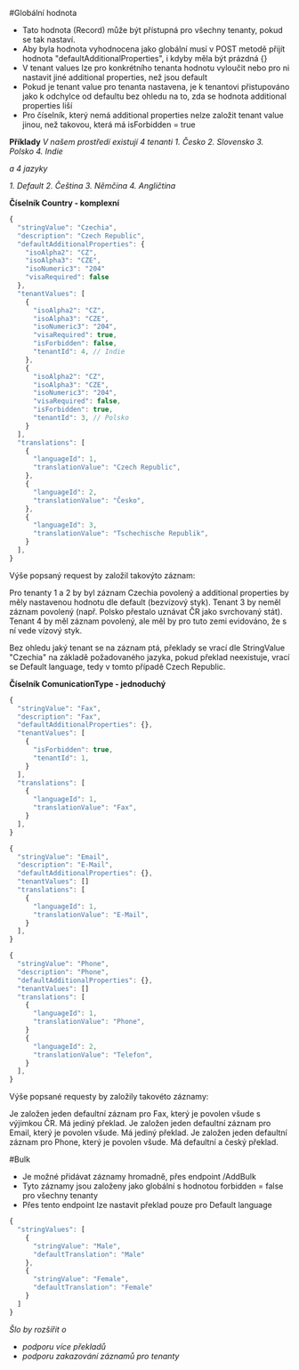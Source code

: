 #Globální hodnota
- Tato hodnota (Record) může být přístupná pro všechny tenanty, pokud se tak nastaví.
- Aby byla hodnota vyhodnocena jako globální musí v POST metodě přijít hodnota "defaultAdditionalProperties", i kdyby měla být prázdná {}
- V tenant values lze pro konkrétního tenanta hodnotu vyloučit nebo pro ni nastavit jiné additional properties, než jsou default
- Pokud je tenant value pro tenanta nastavena, je k tenantovi přistupováno jako k odchylce od defaultu bez ohledu na to, zda se hodnota additional properties liší
- Pro číselník, který nemá additional properties nelze založit tenant value jinou, než takovou, která má isForbidden = true


**Příklady**
_V našem prostředí existují 4 tenanti_
_1. Česko_
_2. Slovensko_
_3. Polsko_
_4. Indie_

_a 4 jazyky_

_1. Default_
_2. Čeština_
_3. Němčina_
_4. Angličtina_

**Číselník Country - komplexní**
``` js
{
  "stringValue": "Czechia",
  "description": "Czech Republic",
  "defaultAdditionalProperties": {
    "isoAlpha2": "CZ",
    "isoAlpha3": "CZE",
    "isoNumeric3": "204"
    "visaRequired": false
  },
  "tenantValues": [
    {
      "isoAlpha2": "CZ",
      "isoAlpha3": "CZE",
      "isoNumeric3": "204",
      "visaRequired": true,
      "isForbidden": false,
      "tenantId": 4, // Indie
    },
    {
      "isoAlpha2": "CZ",
      "isoAlpha3": "CZE",
      "isoNumeric3": "204",
      "visaRequired": false,
      "isForbidden": true,
      "tenantId": 3, // Polsko
    }
  ],
  "translations": [
    {
      "languageId": 1,
      "translationValue": "Czech Republic",
    },
    {
      "languageId": 2,
      "translationValue": "Česko",
    },
    {
      "languageId": 3,
      "translationValue": "Tschechische Republik",
    }
  ],
}
```


Výše popsaný request by založil takovýto záznam:

Pro tenanty 1 a 2 by byl záznam Czechia povolený a additional properties by měly nastavenou hodnotu dle default (bezvízový styk).
Tenant 3 by neměl záznam povolený (např. Polsko přestalo uznávat ČR jako svrchovaný stát).
Tenant 4 by měl záznam povolený, ale měl by pro tuto zemi evidováno, že s ní vede vízový styk.

Bez ohledu jaký tenant se na záznam ptá, překlady se vrací dle StringValue "Czechia" na základě požadovaného jazyka, pokud překlad neexistuje, vrací se Default language, tedy v tomto případě Czech Republic.

**Číselník ComunicationType - jednoduchý**


``` js
{
  "stringValue": "Fax",
  "description": "Fax",
  "defaultAdditionalProperties": {},
  "tenantValues": [
    {
      "isForbidden": true,
      "tenantId": 1,
    }
  ],
  "translations": [
    {
      "languageId": 1,
      "translationValue": "Fax",
    }
  ],
}
```
```js
{
  "stringValue": "Email",
  "description": "E-Mail",
  "defaultAdditionalProperties": {},
  "tenantValues": []
  "translations": [
    {
      "languageId": 1,
      "translationValue": "E-Mail",
    }
  ],
}
```
``` js
{
  "stringValue": "Phone",
  "description": "Phone",
  "defaultAdditionalProperties": {},
  "tenantValues": []
  "translations": [
    {
      "languageId": 1,
      "translationValue": "Phone",
    }
    {
      "languageId": 2,
      "translationValue": "Telefon",
    }
  ],
}
```
Výše popsané requesty by založily takovéto záznamy:

Je založen jeden defaultní záznam pro Fax, který je povolen všude s výjimkou ČR. Má jediný překlad.
Je založen jeden defaultní záznam pro Email, který je povolen všude. Má jediný překlad.
Je založen jeden defaultní záznam pro Phone, který je povolen všude. Má defaultní a český překlad.

#Bulk
- Je možné přidávat záznamy hromadně, přes endpoint /AddBulk
- Tyto záznamy jsou založeny jako globální s hodnotou forbidden = false pro všechny tenanty
- Přes tento endpoint lze nastavit překlad pouze pro Default language
``` js
{
  "stringValues": [
    {
      "stringValue": "Male",
      "defaultTranslation": "Male"
    },
    {
      "stringValue": "Female",
      "defaultTranslation": "Female"
    }
  ]
}
```
_Šlo by rozšířit o_
- _podporu více překladů_
- _podporu zakazování záznamů pro tenanty_
